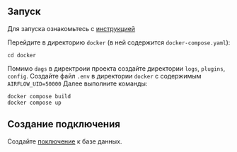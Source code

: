 ## Запуск

Для запуска ознакомьтесь с [инструкцией](https://airflow.apache.org/docs/apache-airflow/stable/howto/docker-compose/index.html)

Перейдите в директорию `docker` (в ней содержится `docker-compose.yaml`):
```
cd docker
```
Помимо `dags` в директроии проекта создайте директории `logs`, `plugins`, `config`.
Создайте файл `.env` в директории `docker` с содержимым `AIRFLOW_UID=50000`
Далее выполните команды:
```
docker compose build
docker compose up
```

## Создание подключения

Создайте [поключение](https://airflow.apache.org/docs/apache-airflow/stable/howto/connection.html) к базе данных.